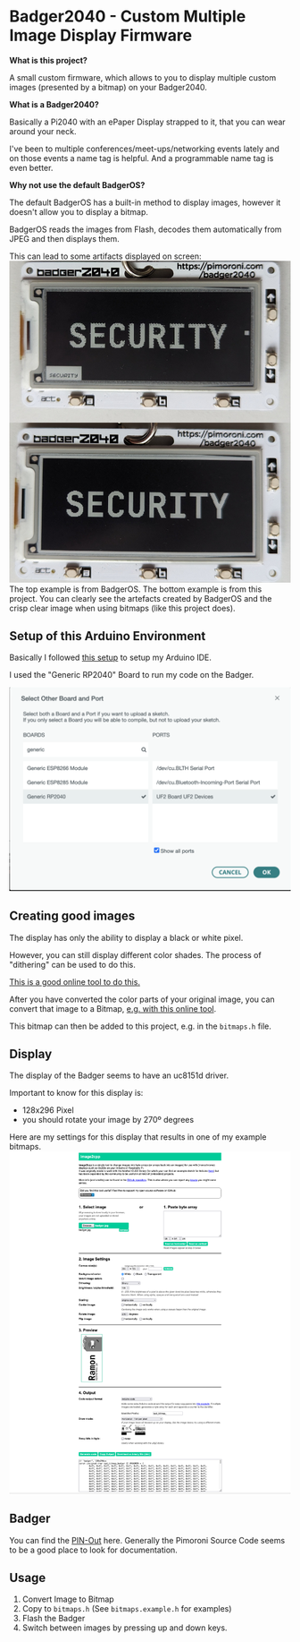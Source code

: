 # Badger2040 - Custom Multiple Image Display Firmware

**What is this project?**

A small custom firmware, which allows to you to display multiple custom images (presented by a bitmap) on your Badger2040.

**What is a Badger2040?**

Basically a Pi2040 with an ePaper Display strapped to it, that you can wear around your neck.

I've been to multiple conferences/meet-ups/networking events lately and on those events a name tag is helpful. And a programmable name tag is even better.

**Why not use the default BadgerOS?**

The default BadgerOS has a built-in method to display images, however it doesn't allow you to display a bitmap.

BadgerOS reads the images from Flash, decodes them automatically from JPEG and then displays them.

This can lead to some artifacts displayed on screen:
![Top: BadgerOS Example Bottom: My Bitmap](./assets/comparisons-bitmaps-vs-badger.jpg)
The top example is from BadgerOS. The bottom example is from this project.
You can clearly see the artefacts created by BadgerOS and the crisp clear image when using bitmaps (like this project does). 

## Setup of this Arduino Environment

Basically I followed [this setup](https://learn.adafruit.com/rp2040-arduino-with-the-earlephilhower-core/installing-the-earlephilhower-core) to setup my Arduino IDE.

I used the "Generic RP2040" Board to run my code on the Badger.

![Screenshot Arduino IDE](./assets/screenshot-arduino.png)

## Creating good images

The display has only the ability to display a black or white pixel.

However, you can still display different color shades. The process of "dithering" can be used to do this.

[This is a good online tool to do this.](https://www.gtab.nl/tools/dither) 

After you have converted the color parts of your original image, you can convert that image to a Bitmap, [e.g. with this online tool](https://javl.github.io/image2cpp/).

This bitmap can then be added to this project, e.g. in the `bitmaps.h` file.


## Display

The display of the Badger seems to have an uc8151d driver.

Important to know for this display is:

- 128x296 Pixel
- you should rotate your image by 270º degrees

Here are my settings for this display that results in one of my example bitmaps.
![Image2Cpp Settings](./assets/image2cpp-settings.png)


## Badger

You can find the [PIN-Out](https://github.com/pimoroni/pimoroni-pico/blob/main/libraries/badger2040/badger2040.hpp) here.
Generally the Pimoroni Source Code seems to be a good place to look for documentation. 


## Usage

1. Convert Image to Bitmap
2. Copy to `bitmaps.h` (See `bitmaps.example.h` for examples)
3. Flash the Badger
4. Switch between images by pressing up and down keys. 
